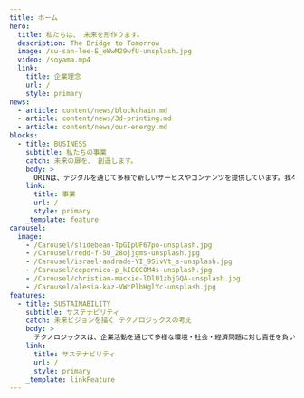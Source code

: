 ```yaml
---
title: ホーム
hero:
  title: 私たちは、 未来を形作ります。
  description: The Bridge to Tomorrow
  image: /su-san-lee-E_eWwM29wfU-unsplash.jpg
  video: /soyama.mp4
  link:
    title: 企業理念
    url: /
    style: primary
news:
  - article: content/news/blockchain.md
  - article: content/news/3d-printing.md
  - article: content/news/our-energy.md
blocks:
  - title: BUSINESS
    subtitle: 私たちの事業
    catch: 未来の扉を、　創造します。
    body: >
      ORINは、デジタルを通じて多様で新しいサービスやコンテンツを提供しています。我々の目標は、「革新の旅路を共に」し、企業・産業の進化を推進することです。このビジョンのもと、革新的なアプローチでクライアントと共に未来のビジョンを具現化し、成功への道を築いています。
    link:
      title: 事業
      url: /
      style: primary
    _template: feature
carousel:
  image:
    - /Carousel/slidebean-TpGIpUF67po-unsplash.jpg
    - /Carousel/redd-f-5U_28ojjgms-unsplash.jpg
    - /Carousel/israel-andrade-YI_9SivVt_s-unsplash.jpg
    - /Carousel/copernico-p_kICQCOM4s-unsplash.jpg
    - /Carousel/christian-mackie-lDlU1zbjGQA-unsplash.jpg
    - /Carousel/alesia-kaz-VWcPlbHglYc-unsplash.jpg
features:
  - title: SUSTAINABILITY
    subtitle: サステナビリティ
    catch: 未来ビジョンを描く テクノロジックスの考え
    body: >
      テクノロジックスは、企業活動を通じて多様な環境・社会・経済問題に対し責任を負い、積極的に取り組んでいます。私たちは、社会的価値と経済的価値の創造を両立させ、パーパス「技術で未来の可能性を、広げていく」を実現することを目指しております。
    link:
      title: サステナビリティ
      url: /
      style: primary
    _template: linkFeature
---
```

